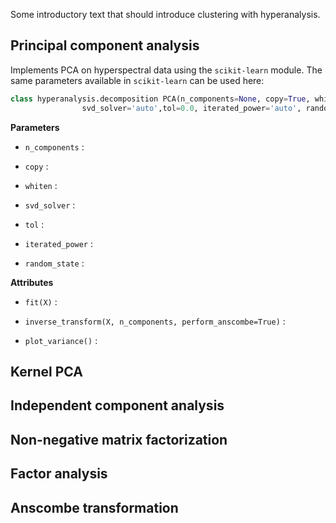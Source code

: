 Some introductory text that should introduce clustering with hyperanalysis.

## Principal component analysis
Implements PCA on hyperspectral data using the `scikit-learn` module. The same parameters
available in `scikit-learn` can be used here:
```python
class hyperanalysis.decomposition PCA(n_components=None, copy=True, whiten=False,
                svd_solver='auto',tol=0.0, iterated_power='auto', random_state=None)
```
**Parameters**

+ `n_components` : </br>

+ `copy` : </br>

+ `whiten` : </br>

+ `svd_solver` : </br>

+ `tol` : </br>

+ `iterated_power` : </br>

+ `random_state` : </br>


**Attributes**

+ `fit(X)` : </br>

+ `inverse_transform(X, n_components, perform_anscombe=True)` : </br>

+ `plot_variance()` : </br>


## Kernel PCA

## Independent component analysis

## Non-negative matrix factorization

## Factor analysis

## Anscombe transformation
